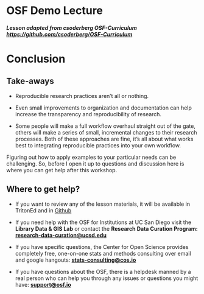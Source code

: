 # OSF Demo Lecture

##### Lesson adapted from csoderberg OSF-Curriculum https://github.com/csoderberg/OSF-Curriculum



# Conclusion


## Take-aways

* Reproducible research practices aren’t all or nothing.

* Even small improvements to organization and documentation can help increase the transparency and reproducibility of research.

* Some people will make a full workflow overhaul straight out of the gate, others will make a series of small, incremental changes to their research processes. Both of these approaches are fine, it’s all about what works best to integrating reproducible practices into your own workflow.

Figuring out how to apply examples to your particular needs can be challenging. So, before I open it up to questions and discussion here is where you can get help after this workshop.

## Where to get help?

* If you want to review any of the lesson materials, it will be available in TritonEd and in [Github](https://ucsdlib.github.io/GPS-OSF-Lecture/)


* If you need help with the OSF for Institutions at UC San Diego visit the **Library Data & GIS Lab** or contact the **Research Data Curation Program:    
research-data-curation@ucsd.edu**

* If you have specific questions, the Center for Open Science provides completely free, one-on-one stats and methods consulting over email and google hangouts:
**stats-consulting@cos.io**

* If you have questions about the OSF, there is a helpdesk manned by a real person who can help you through any issues or questions you might have:
**support@osf.io**
